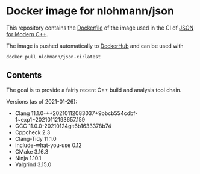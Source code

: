 # Docker image for nlohmann/json

This repository contains the [Dockerfile](Dockerfile) of the image used in the CI of [JSON for Modern C++](https://github.com/nlohmann/json).

The image is pushed automatically to [DockerHub](https://hub.docker.com/r/nlohmann/json-ci) and can be used with

```
docker pull nlohmann/json-ci:latest
```

## Contents

The goal is to provide a fairly recent C++ build and analysis tool chain.

Versions (as of 2021-01-26):

- Clang 11.1.0-++20210112083037+9bbcb554cdbf-1~exp1~20210112193657.159
- GCC 11.0.0-20210124git6b1633378b74
- Cppcheck 2.3
- Clang-Tidy 11.1.0
- include-what-you-use 0.12
- CMake 3.16.3
- Ninja 1.10.1
- Valgrind 3.15.0
